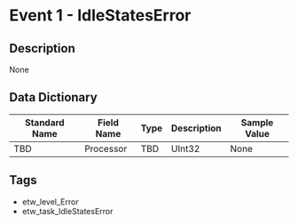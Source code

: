 # Event 1 - IdleStatesError

## Description
None

## Data Dictionary
|Standard Name|Field Name|Type|Description|Sample Value|
|---|---|---|---|---|
|TBD|Processor|TBD|UInt32|None|None|

## Tags
* etw_level_Error
* etw_task_IdleStatesError